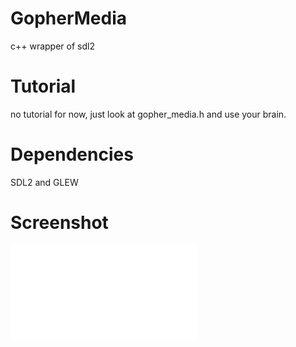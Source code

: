 # GopherMedia
c++ wrapper of sdl2

# Tutorial
no tutorial for now, just look at gopher_media.h and use your brain.

# Dependencies
SDL2 and GLEW

# Screenshot
![an orange square slightly tilted](screenshots/gophermedia1.cpp)
